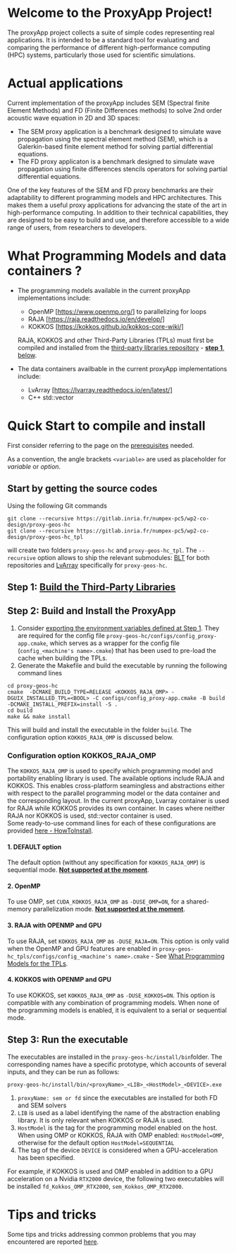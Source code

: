# Welcome to the  ProxyApp Project!

The proxyApp project  collects a suite of simple codes representing real applications.
It is intended to be a standard tool for evaluating and comparing the performance of different high-performance computing (HPC) systems, particularly those used for scientific simulations.


# Actual applications 

Current implementation of the proxyApp includes SEM (Spectral finite Element Methods) and FD (Finite Differences methods) to solve 2nd order acoustic wave equation in 2D and 3D spaces:  
* The SEM proxy application is a benchmark designed to simulate wave propagation using the spectral element method (SEM), which is a Galerkin-based finite element method for solving partial differential equations.  
* The FD proxy applicaton is a benchmark designed to simulate wave propagation using finite differences stencils operators for solving partial differential equations.  

One of the key features of the SEM and FD proxy benchmarks are their adaptability to different programming models and HPC architectures. This makes them a useful proxy applications for advancing the state of the art in high-performance computing. In addition to their technical capabilities, they are designed to be easy to build and use, and therefore accessible to a wide range of users, from researchers to developers.

# What Programming Models and data containers ?

- The programming models available in the current proxyApp implementations include:  
    * OpenMP [https://www.openmp.org/] to parallelizing for loops  
    * RAJA [https://raja.readthedocs.io/en/develop/]  
    * KOKKOS [https://kokkos.github.io/kokkos-core-wiki/]  
    
    RAJA, KOKKOS and other Third-Party Libraries (TPLs) must first be compiled and installed  from the [third-party libraries repository](https://gitlab.inria.fr/numpex-pc5/wp2-co-design/proxy-geos-hc_tpl) - [**step 1**, below](#quick-start-to-compile-and-install).  

- The data containers availbable in the current proxyApp implementations include:   
    * LvArray [https://lvarray.readthedocs.io/en/latest/]  
    * C++ std::vector  

# Quick Start to compile and install

First consider referring to the page on the [prerequisites](./INSTALL_PREREQUISITES.md) needed.  

As a convention, the angle brackets `<variable>` are used as placeholder for *variable* or *option*.     

## Start by getting the source codes 
Using the following Git commands
```
git clone --recursive https://gitlab.inria.fr/numpex-pc5/wp2-co-design/proxy-geos-hc   
git clone --recursive https://gitlab.inria.fr/numpex-pc5/wp2-co-design/proxy-geos-hc_tpl 
```
will  create two folders `proxy-geos-hc` and `proxy-geos-hc_tpl`. The `--recursive` option allows to ship the relevant submodules: [BLT](https://github.com/LLNL/blt) for both repositories and  [LvArray](https://github.com/GEOS-DEV/LvArray) specifically for  `proxy-geos-hc`.    
## Step 1: [Build the Third-Party Libraries](https://gitlab.inria.fr/numpex-pc5/wp2-co-design/proxy-geos-hc_tpl)

## Step 2: Build and Install the ProxyApp

 1. Consider [exporting the environment variables defined at Step 1](https://gitlab.inria.fr/numpex-pc5/wp2-co-design/proxy-geos-hc_tpl#step-2-some-environment-variables-for-the-build). They are required for the config file `proxy-geos-hc/configs/config_proxy-app.cmake`, which serves as a wrapper for the config file (`config_<machine's name>.cmake`) that has been used to pre-load the cache when building the TPLs.  
3. Generate the Makefile and build the executable by running the following command lines 
```
cd proxy-geos-hc  
cmake  -DCMAKE_BUILD_TYPE=RELEASE <KOKKOS_RAJA_OMP> -DGUIX_INSTALLED_TPL=<BOOL> -C configs/config_proxy-app.cmake -B build -DCMAKE_INSTALL_PREFIX=install -S .
cd build  
make && make install
```
This will build and install the executable in the folder `build`. The configuration option `KOKKOS_RAJA_OMP` is discussed below.    
 

### Configuration option KOKKOS_RAJA_OMP

 The `KOKKOS_RAJA_OMP` is used to specify which programming model and portability enabling library is used. The available options include RAJA and KOKKOS. This enables cross-platform seamingless and abstractions either with respect to the parallel programming model or the data container and the corresponding layout. In the current proxyApp, Lvarray container is used for RAJA while  KOKKOS provides its own container. In cases where neither RAJA nor KOKKOS is used, std::vector container is used.  
 Some ready-to-use command lines for each of these configurations are provided [here - HowToInstall](https://gitlab.inria.fr/numpex-pc5/wp2-co-design/proxy-geos-hc_tpl/-/blob/develop/howToInstall.md?ref_type=heads).   
#### 1. DEFAULT option
The default option (without any specification for `KOKKOS_RAJA_OMP`) is sequential mode. [**Not supported at the moment**](https://gitlab.inria.fr/numpex-pc5/wp2-co-design/proxy-geos-hc/-/issues/8).  

#### 2. OpenMP
To use OMP, set `CUDA_KOKKOS_RAJA_OMP` as `-DUSE_OMP=ON`, for a shared-memory parallelization mode. [**Not  supported at the moment**](https://gitlab.inria.fr/numpex-pc5/wp2-co-design/proxy-geos-hc/-/issues/8).  

#### 3. RAJA  with OPENMP and GPU
To use RAJA, set `KOKKOS_RAJA_OMP` as `-DUSE_RAJA=ON`. This option is only valid when the OpenMP and GPU features are enabled in `proxy-geos-hc_tpls/configs/config_<machine's name>.cmake` - See [What Programming Models for the TPLs](https://gitlab.inria.fr/numpex-pc5/wp2-co-design/proxy-geos-hc_tpl#step-11-programming-models-enabled-for-the-tpls).  

#### 4. KOKKOS with OPENMP and GPU
To use KOKKOS, set `KOKKOS_RAJA_OMP` as `-DUSE_KOKKOS=ON`. This option is compatible with any combination of programming models. When none of the programming models is enabled, it is equivalent to a serial or sequential mode.   
## Step 3: Run the executable 
The executables are installed in the `proxy-geos-hc/install/bin`folder. The corresponding names have a specific prototype, which accounts of several inputs, and they can be run as follows:   
```
proxy-geos-hc/install/bin/<proxyName>_<LIB>_<HostModel>_<DEVICE>.exe 
```
1.  `proxyName: sem or fd` since the executables are installed for both FD and SEM solvers  
2. `LIB` is used as a label identifying the name of the abstraction enabling library. It is only relevant when KOKKOS or RAJA is used.  
3. `HostModel` is the tag for the programming model enabled on the host. When using OMP or KOKKOS, RAJA with  OMP enabled: `HostModel=OMP`, otherwise for the default option `HostModel=SEQUENTIAL`      
4. The tag of the device `DEVICE` is considered when a GPU-acceleration has been specified.   

For example, if KOKKOS is used and OMP enabled in addition to a GPU acceleration on a Nvidia `RTX2000` device, the following two executables will be installed `fd_Kokkos_OMP_RTX2000`, `sem_Kokkos_OMP_RTX2000`.  
 
# Tips and tricks
Some tips and tricks addressing common problems that you may encountered are reported [here](./TIPS_AND_TRICKS.md).
